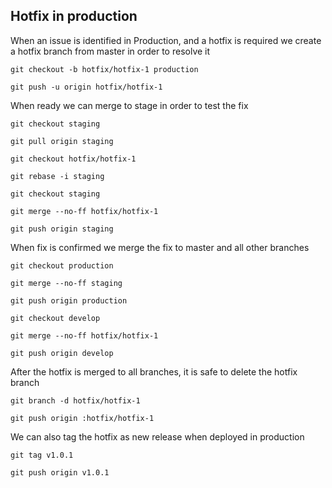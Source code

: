 ## Hotfix in production

When an issue is identified in Production, and a hotfix is required we create a hotfix branch from master in order to resolve it

`git checkout -b hotfix/hotfix-1 production`

`git push -u origin hotfix/hotfix-1`

When ready we can merge to stage in order to test the fix

`git checkout staging`

`git pull origin staging`

`git checkout hotfix/hotfix-1`

`git rebase -i staging`

`git checkout staging`

`git merge --no-ff hotfix/hotfix-1`

`git push origin staging`

When fix is confirmed we merge the fix to master and all other branches

`git checkout production`

`git merge --no-ff staging`

`git push origin production`

`git checkout develop`

`git merge --no-ff hotfix/hotfix-1`

`git push origin develop`

After the hotfix is merged to all branches, it is safe to delete the hotfix branch

`git branch -d hotfix/hotfix-1`

`git push origin :hotfix/hotfix-1`

We can also tag the hotfix as new release when deployed in production

`git tag v1.0.1`

`git push origin v1.0.1`
